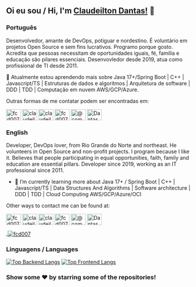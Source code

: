 ## Oi eu sou / Hi, I'm [Claudeilton Dantas!](https://www.linkedin.com/in/claudeilton-dantas-06889190/) 👋

### Português

Desenvolvedor, amante de DevOps, potiguar e nordestino. É voluntário em projetos Open Source e sem fins lucrativos. Programo porque gosto. Acredita que pessoas necessitam de oportunidades iguais, fé, família e educação são pilares essenciais. Desenvovledor desde 2019, atua como profissional de TI desde 2011.

🌱 Atualmente estou aprendendo mais sobre Java 17+/Spring Boot | C++ | Javascript/TS | Estruturas de dados e algoritmos | Arquitetura de software | DDD | TDD | Computação em nuvem AWS/GCP/Azure.

Outras formas de me contatar podem ser encontradas em:
<p align="left">
<a href="https://dev.to/fcd007" target="blank"><img align="center" src="https://cdn.jsdelivr.net/npm/simple-icons@3.0.1/icons/dev-dot-to.svg" alt="fcd007" height="30" width="40" /></a>
<a href="https://twitter.com/claudeilton2" target="blank"><img align="center" src="https://cdn.jsdelivr.net/npm/simple-icons@3.0.1/icons/twitter.svg" alt="claudeilton2" height="30" width="40" /></a>
<a href="https://linkedin.com/in/claudeilton-dantas-06889190/" target="blank"><img align="center" src="https://cdn.jsdelivr.net/npm/simple-icons@3.0.1/icons/linkedin.svg" alt="claudeilton-dantas-06889190/" height="30" width="40" /></a>
<a href="https://codesandbox.com/fcd007" target="blank"><img align="center" src="https://cdn.jsdelivr.net/npm/simple-icons@3.0.1/icons/codesandbox.svg" alt="fcd007" height="30" width="40" /></a>
<a href="https://medium.com/@computacaodantas" target="blank"><img align="center" src="https://cdn.jsdelivr.net/npm/simple-icons@3.0.1/icons/medium.svg" alt="@computacaodantas" height="30" width="40" /></a>
<a href="https://discord.gg/Dantas#3453" target="blank"><img align="center" src="https://cdn.jsdelivr.net/npm/simple-icons@3.0.1/icons/discord.svg" alt="Dantas#3453" height="30" width="40" /></a>
</p>


### English

Developer, DevOps lover, from Rio Grande do Norte and northeast. He volunteers in Open Source and non-profit projects. I program because I like it. Believes that people participating in equal opportunities, faith, family and education are essential pillars. Developer since 2019, working as an IT professional since 2011.

- 🌱 I’m currently learning more about Java 17+ / Spring Boot | C++ | Javascript/TS | Data Structures And Algorithms | Software architecture | DDD | TDD | Cloud Computing AWS/GCP/Azure/OCI

Other ways to contact me can be found at:
<p align="left">
<a href="https://dev.to/fcd007" target="blank"><img align="center" src="https://cdn.jsdelivr.net/npm/simple-icons@3.0.1/icons/dev-dot-to.svg" alt="fcd007" height="30" width="40" /></a>
<a href="https://twitter.com/claudeilton2" target="blank"><img align="center" src="https://cdn.jsdelivr.net/npm/simple-icons@3.0.1/icons/twitter.svg" alt="claudeilton2" height="30" width="40" /></a>
<a href="https://linkedin.com/in/claudeilton-dantas-06889190/" target="blank"><img align="center" src="https://cdn.jsdelivr.net/npm/simple-icons@3.0.1/icons/linkedin.svg" alt="claudeilton-dantas-06889190/" height="30" width="40" /></a>
<a href="https://codesandbox.com/fcd007" target="blank"><img align="center" src="https://cdn.jsdelivr.net/npm/simple-icons@3.0.1/icons/codesandbox.svg" alt="fcd007" height="30" width="40" /></a>
<a href="https://medium.com/@computacaodantas" target="blank"><img align="center" src="https://cdn.jsdelivr.net/npm/simple-icons@3.0.1/icons/medium.svg" alt="@computacaodantas" height="30" width="40" /></a>
<a href="https://discord.gg/Dantas#3453" target="blank"><img align="center" src="https://cdn.jsdelivr.net/npm/simple-icons@3.0.1/icons/discord.svg" alt="Dantas#3453" height="30" width="40" /></a>
</p>

<a href="https://github.com/fcd007">
&nbsp;<img align="center" src="https://github-readme-stats.vercel.app/api?username=fcd007&show_icons=true&locale=en" alt="fcd007" />
</a>

### Linguagens / Languages

[![Top Backend Langs](https://github-readme-stats.vercel.app/api/top-langs/?username=fcd007&layout=compact&langs_count=6&hide=JavaScript,CoffeeScript,CSS,HTML,TypeScript&custom_title=Top%20Backend%20Languages&theme=chartreuse-dark)](https://github.com/anuraghazra/github-readme-stats)
[![Top Frontend Langs](https://github-readme-stats.vercel.app/api/top-langs/?username=fcd007&layout=compact&hide=C%23,Typescript,SCSS,PowerShell&custom_title=Top%20Frontend%20Languages&theme=chartreuse-dark)](https://github.com/anuraghazra/github-readme-stats)

<div align="left">

### Show some ❤️ by starring some of the repositories!

</div>
